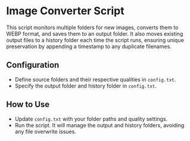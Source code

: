 # Image Converter Script

This script monitors multiple folders for new images, converts them to WEBP format, and saves them to an output folder. It also moves existing output files to a history folder each time the script runs, ensuring unique preservation by appending a timestamp to any duplicate filenames.

## Configuration
- Define source folders and their respective qualities in `config.txt`.
- Specify the output folder and history folder in `config.txt`.

## How to Use
- Update `config.txt` with your folder paths and quality settings.
- Run the script. It will manage the output and history folders, avoiding any file overwrite issues.
